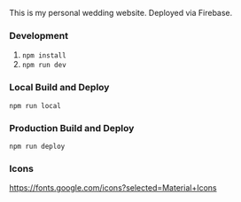 This is my personal wedding website. Deployed via Firebase.

### Development
1. `npm install`
2. `npm run dev`

### Local Build and Deploy
`npm run local`

### Production Build and Deploy
`npm run deploy`

### Icons
https://fonts.google.com/icons?selected=Material+Icons